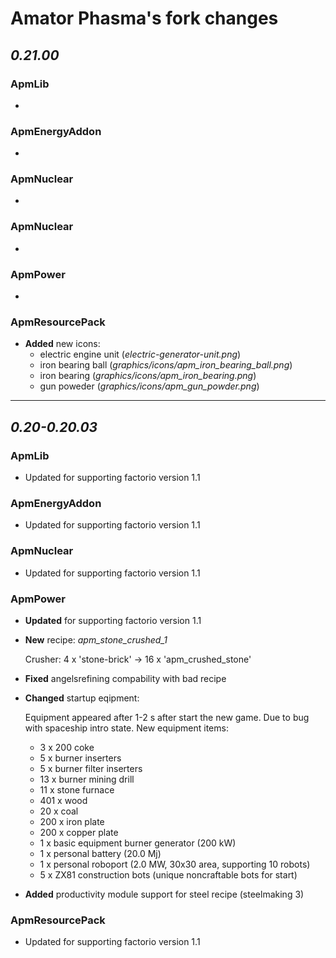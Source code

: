 # Amator Phasma's fork changes
## _0.21.00_
### __ApmLib__
*
### __ApmEnergyAddon__
*
### __ApmNuclear__
*
### __ApmNuclear__
*
### __ApmPower__
*
### __ApmResourcePack__ 
* __Added__ new icons:
    * electric engine unit (_electric-generator-unit.png_)
    * iron bearing ball (_graphics/icons/apm_iron_bearing_ball.png_)
    * iron bearing (_graphics/icons/apm_iron_bearing.png_)
    * gun poweder (_graphics/icons/apm_gun_powder.png_)
___
## _0.20-0.20.03_
### __ApmLib__
* Updated for supporting factorio version 1.1

### __ApmEnergyAddon__
* Updated for supporting factorio version 1.1

### __ApmNuclear__
* Updated for supporting factorio version 1.1

### __ApmPower__
* __Updated__ for supporting factorio version 1.1
* __New__ recipe: _apm_stone_crushed_1_
    
    Crusher: 4 x 'stone-brick' -> 16 x 'apm_crushed_stone'  
* __Fixed__ angelsrefining compability with bad recipe
* __Changed__ startup eqipment:

    Equipment appeared after 1-2 s after start the new game. Due to bug with spaceship intro state.
    New equipment items:
    
    * 3 x 200 coke
    * 5 x burner inserters
    * 5 x burner filter inserters
    * 13 x burner mining drill
    * 11 x stone furnace
    * 401 x wood
    * 20 x coal
    * 200 x iron plate
    * 200 x copper plate
    * 1 x basic equipment burner generator (200 kW)
    * 1 x personal battery (20.0 Mj)
    * 1 x personal roboport (2.0 MW, 30x30 area, supporting 10 robots)
    * 5 x ZX81 construction bots (unique noncraftable bots for start)
* __Added__ productivity module support for steel recipe (steelmaking 3)

### __ApmResourcePack__ 
* Updated for supporting factorio version 1.1